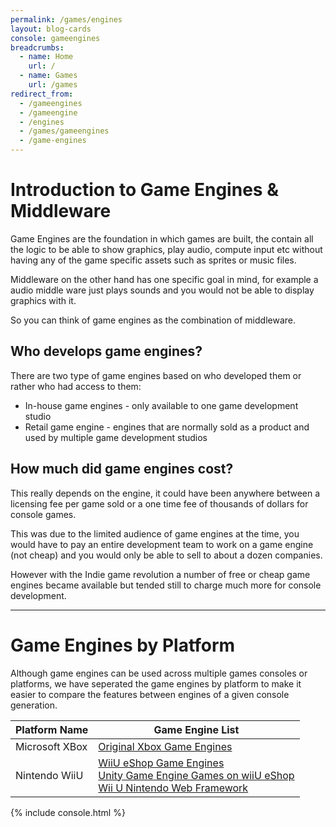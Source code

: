 ```yaml
---
permalink: /games/engines
layout: blog-cards
console: gameengines
breadcrumbs:
  - name: Home
    url: /
  - name: Games
    url: /games
redirect_from:
  - /gameengines
  - /gameengine
  - /engines
  - /games/gameengines
  - /game-engines
---
```

<h1>Introduction to Game Engines & Middleware </h1>
Game Engines are the foundation in which games are built, the contain all the logic to be able to show graphics, play audio, compute input etc without having any of the game specific assets such as sprites or music files.

Middleware on the other hand has one specific goal in mind, for example a audio middle ware just plays sounds and you would not be able to display graphics with it.

So you can think of game engines as the combination of middleware.

## Who develops game engines?
There are two type of game engines based on who developed them or rather who had access to them:

  - In-house game engines - only available to one game development studio
  - Retail game engine - engines that are normally sold as a product and used by multiple game development studios

## How much did game engines cost?
This really depends on the engine, it could have been anywhere between a licensing fee per game sold or a one time fee of thousands of dollars for console games.

This was due to the limited audience of game engines at the time, you would have to pay an entire development team to work on a game engine (not cheap) and you would only be able to sell to about a dozen companies.

However with the Indie game revolution a number of free or cheap game engines became available but tended still to charge much more for console development.

---
# Game Engines by Platform 
Although game engines can be used across multiple games consoles or platforms, we have seperated the game engines by platform to make it easier to compare the features between engines of a given console generation.

Platform Name | Game Engine List
---|---
Microsoft XBox | [Original Xbox Game Engines](https://www.retroreversing.com/xbox-game-engines)
Nintendo WiiU | [WiiU eShop Game Engines](https://www.retroreversing.com/WiiUeShopEngines) <br /> [Unity Game Engine Games on wiiU eShop](https://www.retroreversing.com/WiiUUnity) <br /> [Wii U Nintendo Web Framework](https://www.retroreversing.com/WiiUNWF)


<div>
{% include console.html %}
</div>
